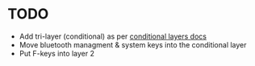 # TODO

- Add tri-layer (conditional) as per [conditional layers docs](https://zmk.dev/docs/keymaps/conditional-layers)
- Move bluetooth managment & system keys into the conditional layer
- Put F-keys into layer 2

